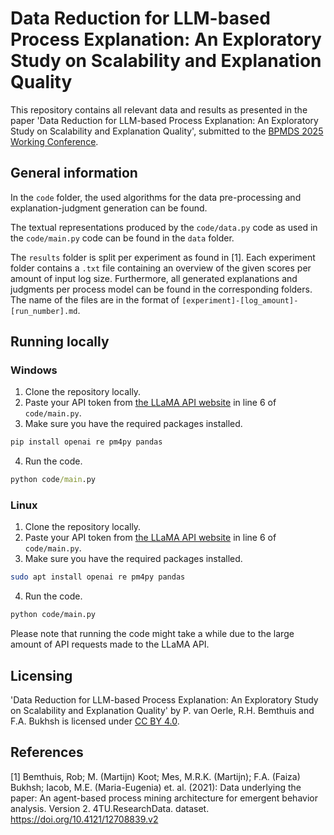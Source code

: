 # Data Reduction for LLM-based Process Explanation: An Exploratory Study on Scalability and Explanation Quality

This repository contains all relevant data and results as presented in the paper 'Data Reduction for LLM-based Process Explanation: An Exploratory Study on Scalability and Explanation Quality', submitted to the [BPMDS 2025 Working Conference](https://sites.google.com/view/bpmds/).

## General information
In the ``code`` folder, the used algorithms for the data pre-processing and explanation-judgment generation can be found.

The textual representations produced by the ``code/data.py`` code as used in the ``code/main.py`` code can be found in the ``data`` folder.

The ``results`` folder is split per experiment as found in [1]. Each experiment folder contains a ``.txt`` file containing an overview of the given scores per amount of input log size. Furthermore, all generated explanations and judgments per process model can be found in the corresponding folders. The name of the files are in the format of ``[experiment]-[log_amount]-[run_number].md``.

## Running locally
### Windows
1. Clone the repository locally.
2. Paste your API token from [the LLaMA API website](https://www.llamaapi.com/en/dashboard/api-token) in line 6 of ``code/main.py``.
3. Make sure you have the required packages installed.
```cmd
pip install openai re pm4py pandas
```
4. Run the code.
```cmd
python code/main.py
```

### Linux
1. Clone the repository locally.
2. Paste your API token from [the LLaMA API website](https://www.llamaapi.com/en/dashboard/api-token) in line 6 of ``code/main.py``.
3. Make sure you have the required packages installed.
```bash
sudo apt install openai re pm4py pandas
```
4. Run the code.
```bash
python code/main.py
```

Please note that running the code might take a while due to the large amount of API requests made to the LLaMA API.

## Licensing
'Data Reduction for LLM-based Process Explanation: An Exploratory Study on Scalability and Explanation Quality' by P. van Oerle, R.H. Bemthuis and F.A. Bukhsh is licensed under [CC BY 4.0](https://creativecommons.org/licenses/by/4.0/?ref=chooser-v1).

## References
[1] Bemthuis, Rob; M. (Martijn) Koot; Mes, M.R.K. (Martijn); F.A. (Faiza) Bukhsh; Iacob, M.E. (Maria-Eugenia) et. al. (2021): Data underlying the paper: An agent-based process mining architecture for emergent behavior analysis. Version 2. 4TU.ResearchData. dataset. https://doi.org/10.4121/12708839.v2
